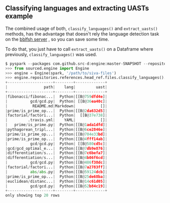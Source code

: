 ## Classifying languages and extracting UASTs example

The combined usage of both, `classify_languages()` and `extract_uasts()` methods, has the advantage that doesn't rely the language detection task on the [bblfsh server](https://github.com/bblfsh/server) , so you can save some time.

To do that, you just have to call  `extract_uasts()` on a Dataframe where previously, `classify_languages()` was used.

```python
$ pyspark --packages com.github.src-d:engine:master-SNAPSHOT --repositories https://jitpack.io
>>> from sourced.engine import Engine
>>> engine = Engine(spark, '/path/to/siva-files')
>>> engine.repositories.references.head_ref.files.classify_languages().extract_uasts().select("path", "lang", "uast").show()
+--------------------+--------+-------------+
|                path|    lang|         uast|
+--------------------+--------+-------------+
|fibonacci/fibonac...|  Python|[[B@759dfd4e]|
|          gcd/gcd.py|  Python| [[B@36ea40c]|
|           README.md|Markdown|           []|
|prime/is_prime_op...|  Python|[[B@2da632d5]|
|factorial/factori...|  Python|  [[B@37e738]|
|         .travis.yml|    YAML|           []|
|   prime/is_prime.py|  Python|[[B@1ada1dfd]|
|pythagorean_tripl...|  Python|[[B@6ce2846e]|
|prime/is_prime_op...|  Python|[[B@704e33bd]|
|prime/is_prime_op...|  Python|[[B@4fff14ab]|
|          gcd/gcd.py|  Python| [[B@580cd5c]|
|gcd/gcd_optimal_e...|  Python|[[B@7db9e876]|
|differentiation/s...|  Python|[[B@7c6befa7]|
|differentiation/s...|  Python|[[B@4b06f6cd]|
|          gcd/gcd.py|  Python|[[B@486f38dc]|
|factorial/factori...|  Python|[[B@7a2783ff]|
|          abs/abs.py|  Python|[[B@59124dcb]|
|prime/is_prime_op...|  Python|[[B@25de68ba]|
|euclidean/distanc...|  Python|[[B@14c61d05]|
|          gcd/gcd.py|  Python|[[B@52b84c19]|
+--------------------+--------+-------------+
only showing top 20 rows

```

